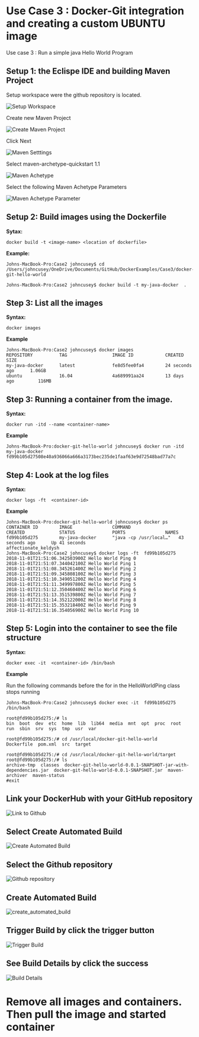 #  Use Case 3 : Docker-Git integration and creating a custom UBUNTU image

Use case 3 : Run a simple java Hello World Program


## Setup 1: the Eclispe IDE and building Maven Project    

Setup workspace were the github repository is located.   

![Setup Workspace](https://github.com/cusey/ImageForWiki/blob/master/DockerExamples/Case3/Eclipse_workspace.png)

Create new Maven Project     

![Create Maven Project](https://github.com/cusey/ImageForWiki/blob/master/DockerExamples/Case3/Eclipse_create_maven.png)   

Click Next  

![Maven Setttings](https://github.com/cusey/ImageForWiki/blob/master/DockerExamples/Case3/Eclipse_maven_setting.png)   

Select maven-archetype-quickstart 1.1   

![Maven Achetype](https://github.com/cusey/ImageForWiki/blob/master/DockerExamples/Case3/Eclispe_maven_achetype.png)    

Select the following Maven Achetype Parameters    

![Maven Achetype Parameter](https://github.com/cusey/ImageForWiki/blob/master/DockerExamples/Case3/Eclipse_maven_archetype_para.png)

## Setup 2: Build images using the Dockerfile

**Sytax:** 
```
docker build -t <image-name> <location of dockerfile>
```
**Example:**

```
Johns-MacBook-Pro:Case2 johncusey$ cd /Users/johncusey/OneDrive/Documents/GitHub/DockerExamples/Case3/docker-git-hello-world

Johns-MacBook-Pro:Case2 johncusey$ docker build -t my-java-docker  .

```   

## Step 3: List all the images
**Syntax:**   

```
docker images
```
**Example**   

```
Johns-MacBook-Pro:Case2 johncusey$ docker images
REPOSITORY          TAG                 IMAGE ID            CREATED             SIZE
my-java-docker      latest              fe8d5fee0fa4        24 seconds ago      1.06GB
ubuntu              16.04               4a689991aa24        13 days ago         116MB
```  

## Step 3: Running a container from the image. 

**Syntax:**

```
docker run -itd --name <container-name> 
```
**Example**  

```
Johns-MacBook-Pro:docker-git-hello-world johncusey$ docker run -itd  my-java-docker
fd99b105d27508e40a936066a666a3173bec235de1faaf63e9d72548bad77a7c
```   


## Step 4: Look at the log files 

**Syntax:**

```
docker logs -ft  <container-id> 
```
**Example**  

```
Johns-MacBook-Pro:docker-git-hello-world johncusey$ docker ps
CONTAINER ID        IMAGE               COMMAND                  CREATED             STATUS              PORTS               NAMES
fd99b105d275        my-java-docker      "java -cp /usr/local…"   43 seconds ago      Up 41 seconds                           affectionate_keldysh
Johns-MacBook-Pro:Case2 johncusey$ docker logs -ft  fd99b105d275
2018-11-01T21:51:06.342503900Z Hello World Ping 0
2018-11-01T21:51:07.344042100Z Hello World Ping 1
2018-11-01T21:51:08.345261400Z Hello World Ping 2
2018-11-01T21:51:09.345808100Z Hello World Ping 3
2018-11-01T21:51:10.349051200Z Hello World Ping 4
2018-11-01T21:51:11.349997800Z Hello World Ping 5
2018-11-01T21:51:12.350460400Z Hello World Ping 6
2018-11-01T21:51:13.351539800Z Hello World Ping 7
2018-11-01T21:51:14.352122000Z Hello World Ping 8
2018-11-01T21:51:15.353218400Z Hello World Ping 9
2018-11-01T21:51:16.354056900Z Hello World Ping 10
```

## Step 5: Login into the container to see the file structure   

**Syntax:**   

```
docker exec -it  <container-id> /bin/bash
```
**Example**  

Run the following commands before the for in the HelloWorldPing class stops running

```
Johns-MacBook-Pro:Case2 johncusey$ docker exec -it  fd99b105d275 /bin/bash

root@fd99b105d275:/# ls
bin  boot  dev  etc  home  lib  lib64  media  mnt  opt  proc  root  run  sbin  srv  sys  tmp  usr  var

root@fd99b105d275:/# cd /usr/local/docker-git-hello-world
Dockerfile  pom.xml  src  target

root@fd99b105d275:/# cd /usr/local/docker-git-hello-world/target 
root@fd99b105d275:/# ls
archive-tmp  classes  docker-git-hello-world-0.0.1-SNAPSHOT-jar-with-dependencies.jar  docker-git-hello-world-0.0.1-SNAPSHOT.jar  maven-archiver  maven-status
#exit
```    

## Link your DockerHub with your GitHub repository   

![Link to Github](https://github.com/cusey/ImageForWiki/blob/master/DockerExamples/Case3/DockerHub_link_github.png)

## Select Create Automated Build   

![Create Automated Build ](https://github.com/cusey/ImageForWiki/blob/master/DockerExamples/Case3/DockerHub_auto_build.png)  

## Select the Github repository   

![Github repository](https://github.com/cusey/ImageForWiki/blob/master/DockerExamples/Case3/DockerHub_select_repository.png)

## Create Automated Build   

![create_automated_build](https://github.com/cusey/ImageForWiki/blob/master/DockerExamples/Case3/DockerHub_create_automated_build.png)   

## Trigger Build by click the trigger button   

![Trigger Build](https://github.com/cusey/ImageForWiki/blob/master/DockerExamples/Case3/DockerHub_trigger_build.png)   

## See Build Details by click the success    

![Build Details](https://github.com/cusey/ImageForWiki/blob/master/DockerExamples/Case3/DockerHub_build_details.png)   

# Remove all images and containers. Then pull the image and started container   

